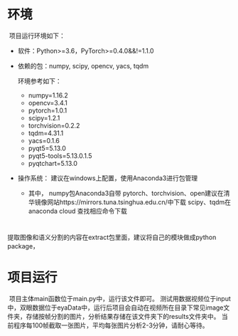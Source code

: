 # 环境

​	项目运行环境如下：

* 软件：Python>=3.6，PyTorch>=0.4.0&&!=1.1.0

* 依赖的包：numpy, scipy, opencv, yacs, tqdm

  环境参考如下：

  * numpy=1.16.2
  * opencv=3.4.1
  * pytorch=1.0.1
  * scipy=1.2.1
  * torchvision=0.2.2
  * tqdm=4.31.1
  * yacs=0.1.6
  * pyqt5=5.13.0			
  * pyqt5-tools=5.13.0.1.5
  * pyqtchart=5.13.0

* 操作系统： 建议在windows上配置，使用Anaconda3进行包管理
    * 其中， numpy包Anaconda3自带
            pytorch、torchvision、open建议在清华镜像网站https://mirrors.tuna.tsinghua.edu.cn/中下载
            scipy、tqdm在anaconda cloud 查找相应命令下载

#
提取图像和语义分割的内容在extract包里面，建议将自己的模块做成python package，

# 项目运行

​	项目主体main函数位于main.py中，运行该文件即可。
    测试用数据视频位于input中，双眼数据位于eyaData中，运行后项目会自动在视频所在目录下常见image文件夹，存储按帧分割的图片，分析结果存储在该文件夹下的results文件夹中。
	当前程序每100帧截取一张图片，平均每张图片分析2-3分钟，请耐心等待。